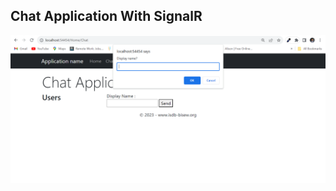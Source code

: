 ## Chat Application With SignalR
![image](https://github.com/shahidulalam447/ChatApplicationWithSignalR/blob/master/chatPage.png)

